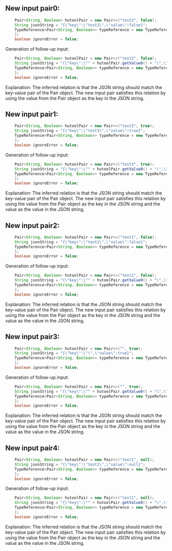 ## New input pair0:
```java
    Pair<String, Boolean> hutoolPair = new Pair<>("test2", false);
    String jsonString = "{\"key\":\"test2\",\"value\":false}";
    TypeReference<Pair<String, Boolean>> typeReference = new TypeReference<Pair<String, Boolean>>() {
    };
    boolean ignoreError = false;
```
Generation of follow-up input:
```java
    Pair<String, Boolean> hutoolPair = new Pair<>("test2", false);
    String jsonString = "{\"key\":\"" + hutoolPair.getValue0() + "\",\"value\":false}";
    TypeReference<Pair<String, Boolean>> typeReference = new TypeReference<Pair<String, Boolean>>() {
    };
    boolean ignoreError = false;
```
Explanation: The inferred relation is that the JSON string should match the key-value pair of the Pair object. The new input pair satisfies this relation by using the value from the Pair object as the key in the JSON string.

## New input pair1:
```java
    Pair<String, Boolean> hutoolPair = new Pair<>("test3", true);
    String jsonString = "{\"key\":\"test3\",\"value\":true}";
    TypeReference<Pair<String, Boolean>> typeReference = new TypeReference<Pair<String, Boolean>>() {
    };
    boolean ignoreError = false;
```
Generation of follow-up input:
```java
    Pair<String, Boolean> hutoolPair = new Pair<>("test3", true);
    String jsonString = "{\"key\":\"" + hutoolPair.getValue0() + "\",\"value\":" + hutoolPair.getValue1() + "}";
    TypeReference<Pair<String, Boolean>> typeReference = new TypeReference<Pair<String, Boolean>>() {
    };
    boolean ignoreError = false;
```
Explanation: The inferred relation is that the JSON string should match the key-value pair of the Pair object. The new input pair satisfies this relation by using the value from the Pair object as the key in the JSON string and the value as the value in the JSON string.

## New input pair2:
```java
    Pair<String, Boolean> hutoolPair = new Pair<>("test1", false);
    String jsonString = "{\"key\":\"test1\",\"value\":false}";
    TypeReference<Pair<String, Boolean>> typeReference = new TypeReference<Pair<String, Boolean>>() {
    };
    boolean ignoreError = false;
```
Generation of follow-up input:
```java
    Pair<String, Boolean> hutoolPair = new Pair<>("test1", false);
    String jsonString = "{\"key\":\"" + hutoolPair.getValue0() + "\",\"value\":" + hutoolPair.getValue1() + "}";
    TypeReference<Pair<String, Boolean>> typeReference = new TypeReference<Pair<String, Boolean>>() {
    };
    boolean ignoreError = false;
```
Explanation: The inferred relation is that the JSON string should match the key-value pair of the Pair object. The new input pair satisfies this relation by using the value from the Pair object as the key in the JSON string and the value as the value in the JSON string.

## New input pair3:
```java
    Pair<String, Boolean> hutoolPair = new Pair<>("", true);
    String jsonString = "{\"key\":\"\",\"value\":true}";
    TypeReference<Pair<String, Boolean>> typeReference = new TypeReference<Pair<String, Boolean>>() {
    };
    boolean ignoreError = false;
```
Generation of follow-up input:
```java
    Pair<String, Boolean> hutoolPair = new Pair<>("", true);
    String jsonString = "{\"key\":\"" + hutoolPair.getValue0() + "\",\"value\":" + hutoolPair.getValue1() + "}";
    TypeReference<Pair<String, Boolean>> typeReference = new TypeReference<Pair<String, Boolean>>() {
    };
    boolean ignoreError = false;
```
Explanation: The inferred relation is that the JSON string should match the key-value pair of the Pair object. The new input pair satisfies this relation by using the value from the Pair object as the key in the JSON string and the value as the value in the JSON string.

## New input pair4:
```java
    Pair<String, Boolean> hutoolPair = new Pair<>("test1", null);
    String jsonString = "{\"key\":\"test1\",\"value\":null}";
    TypeReference<Pair<String, Boolean>> typeReference = new TypeReference<Pair<String, Boolean>>() {
    };
    boolean ignoreError = false;
```
Generation of follow-up input:
```java
    Pair<String, Boolean> hutoolPair = new Pair<>("test1", null);
    String jsonString = "{\"key\":\"" + hutoolPair.getValue0() + "\",\"value\":" + hutoolPair.getValue1() + "}";
    TypeReference<Pair<String, Boolean>> typeReference = new TypeReference<Pair<String, Boolean>>() {
    };
    boolean ignoreError = false;
```
Explanation: The inferred relation is that the JSON string should match the key-value pair of the Pair object. The new input pair satisfies this relation by using the value from the Pair object as the key in the JSON string and the value as the value in the JSON string.
